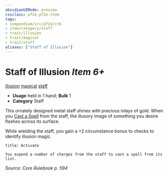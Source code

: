 ```yaml
---
obsidianUIMode: preview
cssclass: pf2e,pf2e-item
tags:
- compendium/src/pf2e/crb
- item/category/staff
- trait/illusion
- trait/magical
- trait/staff
aliases: ["Staff of Illusion"]
---
```

# Staff of Illusion *Item 6+*  
[illusion](../../../rules/traits/illusion.md)  [magical](../../../rules/traits/magical.md)  [staff](../../../rules/traits/staff.md)  

- **Usage** held in 1 hand; **Bulk** 1
- **Category** Staff

This ornately designed metal staff shines with precious inlays of gold. When you [Cast a Spell](../../../rules/actions/cast-a-spell.md) from the staff, the illusory image of something you desire flashes across its surface.

While wielding the staff, you gain a +2 circumstance bonus to checks to identify illusion magic.

```ad-embed-ability
title: Activate

You expend a number of charges from the staff to cast a spell from its list.
```

*Source: Core Rulebook p. 594*